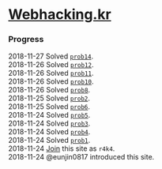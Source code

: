 # [Webhacking.kr](http://webhacking.kr/)

### Progress
2018-11-27 Solved [`prob14`](./prob14).  
2018-11-26 Solved [`prob12`](./prob12).  
2018-11-26 Solved [`prob11`](./prob11).  
2018-11-26 Solved [`prob10`](./prob10).  
2018-11-26 Solved [`prob8`](./prob8).  
2018-11-25 Solved [`prob2`](./prob2).  
2018-11-25 Solved [`prob6`](./prob6).  
2018-11-24 Solved [`prob5`](./prob5).  
2018-11-24 Solved [`prob3`](./prob3).  
2018-11-24 Solved [`prob4`](./prob4).  
2018-11-24 Solved [`prob1`](./prob1).  
2018-11-24 [Join](./join) this site as `r4k4`.  
2018-11-24 @eunjin0817 introduced this site.  